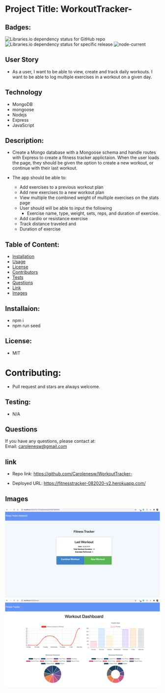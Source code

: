 
#  Project Title: WorkoutTracker-

## Badges: 
<img alt="Libraries.io dependency status for GitHub repo" src="https://img.shields.io/librariesio/github/carolenesw/WorkoutTracker-?color=%09%238B0000&logo=github&logoColor=%09%23E9967A"> <img alt="Libraries.io dependency status for specific release" src="https://img.shields.io/librariesio/release/NPM/mongoose/5.3.16?logo=NPM&logoColor=%09%23FFA07A"> <img alt="node-current" src="https://img.shields.io/node/v/express?style=flat-square"> 
 

## User Story 

* As a user, I want to be able to view, create and track daily workouts. I want to be able to log multiple exercises in a workout on a given day. 

## Technology

- MongoDB
- mongoose
- Nodejs
- Express
- JavaScript

## Description: 

* Create a Mongo database with a Mongoose schema and handle routes with Express to create a fitness tracker applictaion. When the user loads the page, they should be given the option to create a new workout, or continue with their last workout.

* The app should be able to:

    - Add exercises to a previous workout plan
    - Add new exercises to a new workout plan
    - View multiple the combined weight of multiple exercises on the stats page
    - User should will be able to input the following 
        - Exercise name, type, weight, sets, reps, and duration of exercise. 
    - Add cardio or resistance exercise
    - Track distance traveled and 
    - Duration of exercise
  

## Table of Content: 

* [Installation](#installation)  
* [Usage](#usage)
* [License](#license)
* [Contributors](#contributors)
* [Tests](#tests)
* [Questions](#questions)
* [Link](#links)
* [Images](#images)

## Installaion:
* npm i
* npm run seed

## License: 
* MIT
# Contributing: 
* Pull request and stars are always welcome.
## Testing: 
* N/A

## Questions
If you have any questions, please contact at:   
Email: carolenesw@gmail.com

## link

* Repo link:
https://github.com/Carolenesw/WorkoutTracker-

* Deployed URL: 
https://fitnesstracker-082020-v2.herokuapp.com/

## Images

<img src="public/asset/image/last_workout.png">

<img src="public/asset/image/charts.png">


